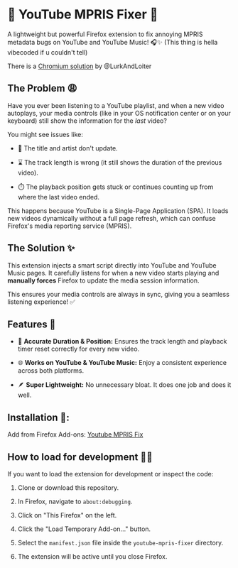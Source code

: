 # 🦊 YouTube MPRIS Fixer 🎵

A lightweight but powerful Firefox extension to fix annoying MPRIS metadata bugs on YouTube and YouTube Music! 🎧✨
(This thing is hella vibecoded if u couldn't tell)

There is a [Chromium solution](https://github.com/LurkAndLoiter/chromium-youtube-mpris-patch) by @LurkAndLoiter

## The Problem 😩

Have you ever been listening to a YouTube playlist, and when a new video autoplays, your media controls (like in your OS notification center or on your keyboard) still show the information for the *last* video?

You might see issues like:

* 📜 The title and artist don't update.

* ⌛ The track length is wrong (it still shows the duration of the previous video).

* ⏱️ The playback position gets stuck or continues counting up from where the last video ended.

This happens because YouTube is a Single-Page Application (SPA). It loads new videos dynamically without a full page refresh, which can confuse Firefox's media reporting service (MPRIS).

## The Solution ✨

This extension injects a smart script directly into YouTube and YouTube Music pages. It carefully listens for when a new video starts playing and **manually forces** Firefox to update the media session information.

This ensures your media controls are always in sync, giving you a seamless listening experience! ✅

## Features 🚀

* 💯 **Accurate Duration & Position:** Ensures the track length and playback timer reset correctly for every new video.

* 🌐 **Works on YouTube & YouTube Music:** Enjoy a consistent experience across both platforms.

* 🪶 **Super Lightweight:** No unnecessary bloat. It does one job and does it well.

## Installation 🔧:
Add from Firefox Add-ons: [Youtube MPRIS Fix](https://addons.mozilla.org/en-US/firefox/addon/youtube-mpris-fix)

## How to load for development 👨‍💻

If you want to load the extension for development or inspect the code:

1. Clone or download this repository.

2. In Firefox, navigate to `about:debugging`.

3. Click on "This Firefox" on the left.

4. Click the "Load Temporary Add-on..." button.

5. Select the `manifest.json` file inside the `youtube-mpris-fixer` directory.

6. The extension will be active until you close Firefox.

